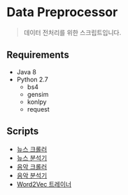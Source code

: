 # Data Preprocessor

> 데이터 전처리를 위한 스크립트입니다.

## Requirements

- Java 8
- Python 2.7
  - bs4
  - gensim
  - konlpy
  - request

## Scripts

- [뉴스 크롤러](https://gist.github.com/Astro36/13806abcd85563376a3259f1fb7ebb32)
- [뉴스 분석기](./news_analyzer.py)
- [음악 크롤러](./song_crawler.py)
- [음악 분석기](./song_analyzer.py)
- [Word2Vec 트레이너](./word2vec_trainer.py)
